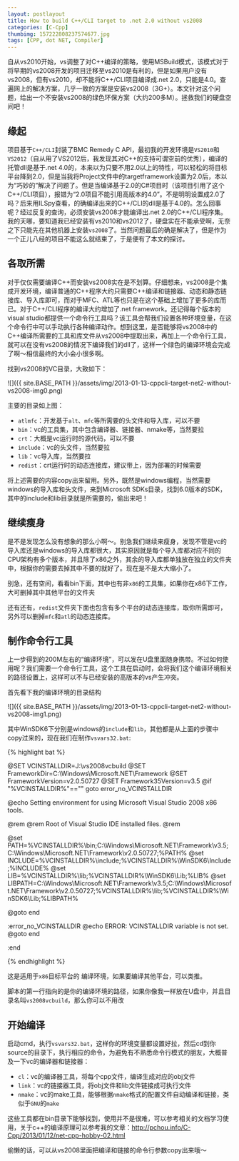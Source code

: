 ```yaml
---
layout: postlayout
title: How to build C++/CLI target to .net 2.0 without vs2008
categories: [C-Cpp]
thumbimg: 157222808237574677.jpg
tags: [CPP, dot NET, Compiler]
---
```


自从vs2010开始，vs调整了对C++编译的策略，使用MSBuild模式，该模式对于将早期的vs2008开发的项目迁移至vs2010是有利的，但是如果用户没有vs2008，但有vs2010，却不能将C++/CLI项目编译成.net 2.0，只能是4.0。查遍网上的解决方案，几乎一致的方案是安装vs2008（3G+）。本文针对这个问题，给出一个不安装vs2008的绿色环保方案（大约200多M）。拯救我们的硬盘空间吧！


## 缘起 ##

项目基于`C++/CLI`封装了BMC Remedy C API，最初我的开发环境是`VS2010`和`VS2012`（自从用了VS2012后，我发现其对C++的支持可谓空前的优秀），编译的托管dll是基于.net 4.0的，本来以为只要不用2.0以上的特性，可以轻松的将目标平台降到2.0，但是当我将Project文件中的targetframework设置为2.0后，本以为“巧妙的”解决了问题了。但是当编译基于2.0的C#项目时（该项目引用了这个C++/CLI项目），报错为“2.0项目不能引用高版本的4.0”。不是明明设置成2.0了吗？后来用ILSpy查看，的确编译出来的C++/CLI的dll是基于4.0的。怎么回事呢？经过反复的查询，必须安装vs2008才能编译出.net 2.0的C++/CLI程序集。我的天哪，要知道我已经安装有vs2010和vs2012了，硬盘实在不能承受啊，无奈之下只能先在其他机器上安装`vs2008`了。当然问题最后的确是解决了，但是作为一个正儿八经的项目不能这么就结束了，于是便有了本文的探讨。

 

## 各取所需 ##

对于仅仅需要编译C++而安装vs2008实在是不划算。仔细想来，vs2008是个集成开发环境，编译普通的C++程序大约只需要C++编译和链接器、动态和静态链接库、导入库即可，而对于MFC、ATL等也只是在这个基础上增加了更多的库而已。对于C++/CLI程序的编译大约增加了.net framework。还记得每个版本的visual studio都提供一个命令行工具吗？该工具会帮我们设置各种环境变量，在这个命令行中可以手动执行各种编译动作。想到这里，是否能够将vs2008中的C++编译所需要的工具和库文件从vs2008中提取出来，再加上一个命令行工具，就可以在没有vs2008的情况下编译我们的dll了，这样一个绿色的编译环境会完成了啊～相信最终的大小会小很多啊。

找到vs2008的VC目录，大致如下：

![]({{ site.BASE_PATH }}/assets/img/2013-01-13-cppcli-target-net2-without-vs2008-img0.png)

主要的目录如上图：

- `atlmfc`：开发基于`alt`、`mfc`等所需要的头文件和导入库，可以不要
- `bin`：vc的工具集，其中包含编译器、链接器、nmake等，当然要拉
- `crt`：大概是vc运行时的源代码，可以不要
- `include`：vc的头文件，当然要拉
- `lib`：vc导入库，当然要拉
- `redist`：crt运行时的动态连接库，建议带上，因为部署的时候需要

将上述需要的内容copy出来留用。另外，既然是windows编程，当然需要windows的导入库和头文件，来到Microsoft SDKs目录，找到6.0版本的SDK，其中的include和lib目录就是所需要的，偷出来吧！

 

## 继续瘦身 ##

是不是发现怎么没有想象的那么小啊～。别急我们继续来瘦身，发现不管是vc的导入库还是windows的导入库都很大，其实原因就是每个导入库都对应不同的CPU架构有多个版本，并且除了x86之外，其余的导入库都单独放在独立的文件夹中，根据你的需要去掉其中不要的就好了。现在是不是大大缩小了。

别急，还有空间，看看bin下面，其中也有非`x86`的工具集，如果你在x86下工作，大可删掉其中其他平台的文件夹

还有还有，`redist`文件夹下面也包含有多个平台的动态连接库，取你所需即可，另外可以删掉`mfc`和`atl`的动态连接库。

 

## 制作命令行工具 ##

上一步得到的200M左右的“编译环境”，可以发在U盘里面随身携带。不过如何使用呢？我们需要一个命令行工具，这个工具在启动时，会将我们这个编译环境相关的路径设置上，这样可以不与已经安装的高版本的vs产生冲突。

首先看下我的编译环境的目录结构

![]({{ site.BASE_PATH }}/assets/img/2013-01-13-cppcli-target-net2-without-vs2008-img1.png)

其中WinSDK6下分别是windows的`include`和`lib`，其他都是从上面的步骤中copy过来的，现在我们在制作`vsvars32.bat`:

{% highlight bat %}

@SET VCINSTALLDIR=J:\vs2008vcbuild
@SET FrameworkDir=C:\Windows\Microsoft.NET\Framework
@SET FrameworkVersion=v2.0.50727
@SET Framework35Version=v3.5
@if "%VCINSTALLDIR%"=="" goto error_no_VCINSTALLDIR

@echo Setting environment for using Microsoft Visual Studio 2008 x86 tools.


@rem
@rem Root of Visual Studio IDE installed files.
@rem

@set PATH=%VCINSTALLDIR%\bin;C:\Windows\Microsoft.NET\Framework\v3.5;C:\Windows\Microsoft.NET\Framework\v2.0.50727;%PATH%
@set INCLUDE=%VCINSTALLDIR%\include;%VCINSTALLDIR%\WinSDK6\Include;%INCLUDE%
@set LIB=%VCINSTALLDIR%\lib;%VCINSTALLDIR%\WinSDK6\Lib;%LIB%
@set LIBPATH=C:\Windows\Microsoft.NET\Framework\v3.5;C:\Windows\Microsoft.NET\Framework\v2.0.50727;%VCINSTALLDIR%\lib;%VCINSTALLDIR%\WinSDK6\Lib;%LIBPATH%

@goto end

:error_no_VCINSTALLDIR
@echo ERROR: VCINSTALLDIR variable is not set. 
@goto end

:end

{% endhighlight %}

这是适用于`x86`目标平台的 编译环境，如果要编译其他平台，可以类推。

脚本的第一行指向的是你的编译环境的路径，如果你像我一样放在U盘中，并且目录名叫`vs2008vcbuild`，那么你可以不用改

 

## 开始编译 ##

启动cmd，执行`vsvars32.bat`，这样你的环境变量都设置好拉，然后cd到你source的目录下，执行相应的命令，为避免有不熟悉命令行模式的朋友，大概普及一下vc的编译器和链接器：

- `cl`：vc的编译器工具，将每个cpp文件，编译生成对应的obj文件
- `link`：vc的链接器工具，将obj文件和lib文件链接成可执行文件
- `nmake`：vc的make工具，能够根据`nmake`格式的配置文件自动编译和链接，类似于`GNU`的`make`

这些工具都在bin目录下能够找到，使用并不是很难，可以参考相关的文档学习使用，关于c++的编译原理可以参考我的文章：<http://pchou.info/C-Cpp/2013/01/12/net-cpp-hobby-02.html>

偷懒的话，可以从vs2008里面把编译和链接的命令行参数copy出来哦～